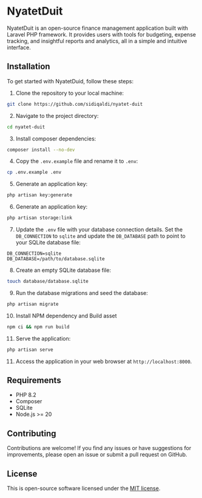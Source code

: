 # NyatetDuit

NyatetDuit is an open-source finance management application built with Laravel PHP framework. It provides users with tools for budgeting, expense tracking, and insightful reports and analytics, all in a simple and intuitive interface.

## Installation

To get started with NyatetDuid, follow these steps:

1. Clone the repository to your local machine:
```bash
git clone https://github.com/sidiqaldi/nyatet-duit
```

2. Navigate to the project directory:
```bash
cd nyatet-duit
```
3. Install composer dependencies:
```bash
composer install --no-dev
```
4. Copy the `.env.example` file and rename it to `.env`:
```bash
cp .env.example .env
```
5. Generate an application key:
```bash
php artisan key:generate
```
6. Generate an application key:
```bash
php artisan storage:link
```
7. Update the `.env` file with your database connection details. Set the `DB_CONNECTION` to `sqlite` and update the `DB_DATABASE` path to point to your SQLite database file:
```env
DB_CONNECTION=sqlite
DB_DATABASE=/path/to/database.sqlite
```
8. Create an empty SQLite database file:
```bash
touch database/database.sqlite
```
9. Run the database migrations and seed the database:
```bash
php artisan migrate
```
10. Install NPM dependency and Build asset
```bash
npm ci && npm run build
```
11. Serve the application:
```bash
php artisan serve
```
11. Access the application in your web browser at `http://localhost:8000`.



## Requirements

- PHP 8.2
- Composer
- SQLite
- Node.js >= 20

## Contributing

Contributions are welcome! If you find any issues or have suggestions for improvements, please open an issue or submit a pull request on GitHub.

## License

This is open-source software licensed under the [MIT license](LICENSE).
